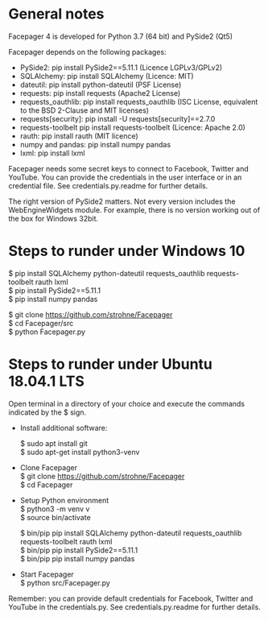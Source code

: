 # General notes

Facepager 4 is developed for Python 3.7 (64 bit) and PySide2 (Qt5)

Facepager depends on the following packages:

- PySide2: pip install PySide2==5.11.1 (Licence LGPLv3/GPLv2)
- SQLAlchemy: pip install SQLAlchemy (Licence: MIT)
- dateutil: pip install python-dateutil (PSF License)
- requests: pip install requests (Apache2 License)
- requests_oauthlib: pip install requests_oauthlib (ISC License, equivalent to the BSD 2-Clause and MIT licenses)
- requests[security]: pip install -U requests[security]==2.7.0
- requests-toolbelt pip install requests-toolbelt (Licence: Apache 2.0)
- rauth: pip install rauth (MIT licence)
- numpy and pandas: pip install numpy pandas
- lxml: pip install lxml

Facepager needs some secret keys to connect to Facebook, Twitter and YouTube. You can provide the credentials in the user interface or in an credential file. See credentials.py.readme for further details. 

The right version of PySide2 matters. Not every version includes the WebEngineWidgets module. For example, there is no version working out of the box for Windows 32bit.

# Steps to runder under Windows 10

$ pip install SQLAlchemy python-dateutil requests_oauthlib requests-toolbelt rauth lxml  
$ pip install PySide2==5.11.1  
$ pip install numpy pandas  

$ git clone https://github.com/strohne/Facepager  
$ cd Facepager/src  
$ python Facepager.py  


# Steps to runder under Ubuntu 18.04.1 LTS

Open terminal in a directory of your choice and execute the commands indicated by the $ sign.

- Install additional software:  

   $ sudo apt install git  
   $ sudo apt-get install python3-venv  

- Clone Facepager  
   $ git clone https://github.com/strohne/Facepager  
   $ cd Facepager  

- Setup Python environment  
  $ python3 -m venv v  
  $ source bin/activate  
  
  $ bin/pip pip install SQLAlchemy python-dateutil requests_oauthlib requests-toolbelt rauth lxml  
  $ bin/pip pip install PySide2==5.11.1  
  $ bin/pip pip install numpy pandas  

- Start Facepager  
  $ python src/Facepager.py  
  
Remember: you can provide default credentials for Facebook, Twitter and YouTube in the credentials.py. See credentials.py.readme for further details.